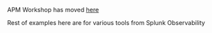 APM Workshop has moved [here](https://github.com/signalfx/apmworkshop)

Rest of examples here are for various tools from Splunk Observability
